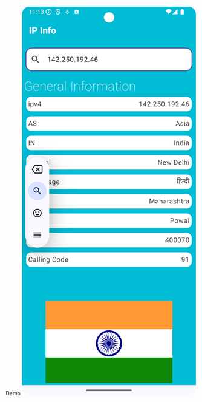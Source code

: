
Demo
![App Screnshot Demo](https://github.com/cthoughtz-demo-apps/IP-Address-lookup-Compose/blob/master/app/src/main/res/drawable/Demo.png)